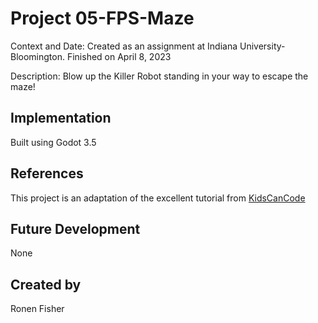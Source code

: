 # Project 05-FPS-Maze

Context and Date: Created as an assignment at Indiana University-Bloomington. Finished on April 8, 2023

Description: Blow up the Killer Robot standing in your way to escape the maze!

## Implementation

Built using Godot 3.5

## References

This project is an adaptation of the excellent tutorial from [KidsCanCode](https://kidscancode.org/blog/2018/08/godot3_procgen1/)

## Future Development

None

## Created by 

Ronen Fisher
